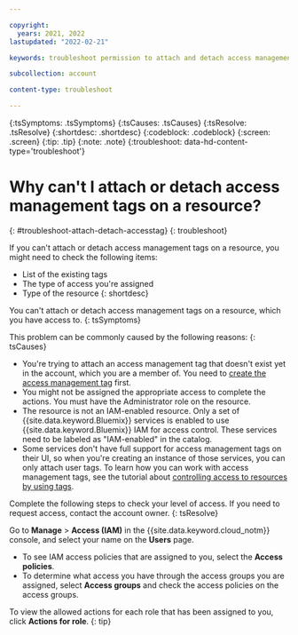 ```yaml
---

copyright:
  years: 2021, 2022
lastupdated: "2022-02-21"

keywords: troubleshoot permission to attach and detach access management tags

subcollection: account

content-type: troubleshoot

---
```


{:tsSymptoms: .tsSymptoms}
{:tsCauses: .tsCauses}
{:tsResolve: .tsResolve}
{:shortdesc: .shortdesc}
{:codeblock: .codeblock}
{:screen: .screen}
{:tip: .tip}
{:note: .note}
{:troubleshoot: data-hd-content-type='troubleshoot'}

# Why can't I attach or detach access management tags on a resource?
{: #troubleshoot-attach-detach-accesstag}
{: troubleshoot}

If you can't attach or detach access management tags on a resource, you might need to check the following items:
* List of the existing tags
* The type of access you're assigned
* Type of the resource
{: shortdesc}

You can't attach or detach access management tags on a resource, which you have access to.
{: tsSymptoms}

This problem can be commonly caused by the following reasons:
{: tsCauses}

* You're trying to attach an access management tag that doesn't exist yet in the account, which you are a member of. You need to [create the access management tag](/account/tags) first.
* You might not be assigned the appropriate access to complete the actions. You must have the Administrator role on the resource.
* The resource is not an IAM-enabled resource. Only a set of {{site.data.keyword.Bluemix}} services is enabled to use {{site.data.keyword.Bluemix}} IAM for access control. These services need to be labeled as "IAM-enabled" in the catalog.
* Some services don't have full support for access management tags on their UI, so when you're creating an instance of those services, you can only attach user tags. To learn how you can work with access management tags, see the tutorial about [controlling access to resources by using tags](/docs/account?topic=account-access-tags-tutorial).

Complete the following steps to check your level of access. If you need to request access, contact the account owner.
{: tsResolve}

Go to **Manage** > **Access (IAM)** in the {{site.data.keyword.cloud_notm}} console, and select your name on the **Users** page.

* To see IAM access policies that are assigned to you, select the **Access policies**. 
* To determine what access you have through the access groups you are assigned, select **Access groups** and check the access policies on the access groups.

To view the allowed actions for each role that has been assigned to you, click **Actions for role**.
{: tip}
